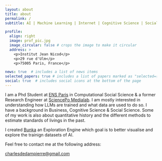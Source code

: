 ```yaml
---
layout: about
title: about
permalink: /
subtitle: AI | Machine Learning | Internet | Cognitive Science | Social Science | Exploration Engine

profile:
  align: right
  image: prof_pic.jpg
  image_circular: false # crops the image to make it circular
  address: >
    <p>Institut Jean Nicod</p>
    <p>29 rue d'Ulm</p>
    <p>75005 Paris, France</p>

news: true  # includes a list of news items
selected_papers: true # includes a list of papers marked as "selected={true}"
social: true  # includes social icons at the bottom of the page
---
```


I am a Phd Student at [ENS Paris](<https://www.computationalculturalsciences.com/charles-de-dampierre>) in Computational Social Science & a former Research Engineer at [SciencePo Medialab](<https://medialab.sciencespo.fr/en/people/charles-de-dampierre/>). I am mostly interested in understanding how LLMs are trained and what data are used to do so. I have a background in Business, Cognitive Science & Social Science. Some of my work is also about quantitative history and the different methods to estimate standards of livings in the past.

I created [Bunka](https://www.bunka.ai/) an Exploration Engine which goal is to better visualise and explore the trainign datasets of AI.

Feel free to contact me at the following address:

<charlesdedampierre@gmail.com>
